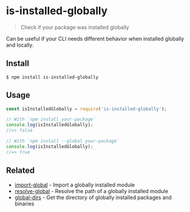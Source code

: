 # is-installed-globally

> Check if your package was installed globally

Can be useful if your CLI needs different behavior when installed globally and locally.


## Install

```
$ npm install is-installed-globally
```


## Usage

```js
const isInstalledGlobally = require('is-installed-globally');

// With `npm install your-package`
console.log(isInstalledGlobally);
//=> false

// With `npm install --global your-package`
console.log(isInstalledGlobally);
//=> true
```


## Related

- [import-global](https://github.com/sindresorhus/import-global) - Import a globally installed module
- [resolve-global](https://github.com/sindresorhus/resolve-global) - Resolve the path of a globally installed module
- [global-dirs](https://github.com/sindresorhus/global-dirs) - Get the directory of globally installed packages and binaries
